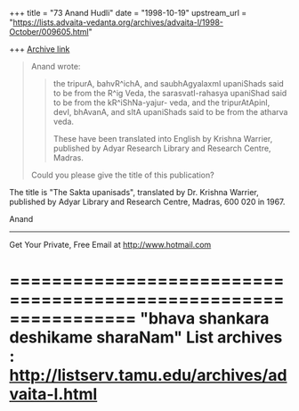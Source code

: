 +++
title = "73 Anand Hudli"
date = "1998-10-19"
upstream_url = "https://lists.advaita-vedanta.org/archives/advaita-l/1998-October/009605.html"

+++
[Archive link](https://lists.advaita-vedanta.org/archives/advaita-l/1998-October/009605.html)

>
>Anand wrote:
>
>>  the tripurA, bahvR^ichA, and saubhAgyalaxmI upaniShads said to be
>>  from the  R^ig Veda,
>>  the sarasvatI-rahasya upaniShad said to be from the kR^iShNa-yajur-
>>  veda,
>>  and the tripurAtApinI, devI, bhAvanA, and sItA upaniShads said to
>>  be from the atharva veda.
>>
>> These have been translated into English by Krishna Warrier,
>> published by Adyar Research Library and Research Centre, Madras.
>
>Could you please give the title of this publication?
>

 The title is "The Sakta upanisads", translated by Dr. Krishna
 Warrier, published by Adyar Library and Research Centre, Madras,
 600 020 in 1967.

 Anand

______________________________________________________
Get Your Private, Free Email at http://www.hotmail.com

================================================================
"bhava shankara deshikame sharaNam"
List archives : http://listserv.tamu.edu/archives/advaita-l.html
================================================================

